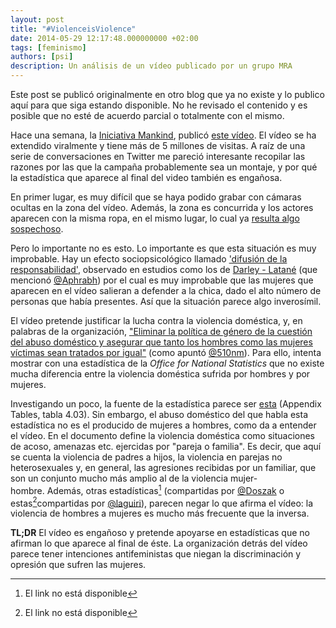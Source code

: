 ```yaml
---
layout: post
title: "#ViolenceisViolence"
date: 2014-05-29 12:17:48.000000000 +02:00
tags: [feminismo]
authors: [psi]
description: Un análisis de un vídeo publicado por un grupo MRA
---
```


<div class="message">
Este post se publicó originalmente en otro blog que ya no existe y lo publico aquí para que siga estando disponible.
No he revisado el contenido y es posible que no esté de acuerdo parcial o totalmente con el mismo.
</div>

Hace una semana, la [Iniciativa Mankind](http://www.mankind.org.uk/ "Mankind Initiative"), publicó [este vídeo](http://www.youtube.com/watch?v=u3PgH86OyEM).
El vídeo se ha extendido viralmente y tiene más de 5 millones de
visitas. A raíz de una serie de conversaciones en Twitter
me pareció interesante recopilar las razones por las que la campaña
probablemente sea un montaje, y por qué la estadística que aparece al
final del video también es engañosa.

En primer lugar, es muy difícil que se haya podido grabar con cámaras
ocultas en la zona del vídeo. Además, la zona es concurrida y los
actores aparecen con la misma ropa, en el mismo lugar, lo cual ya
[resulta algo sospechoso](http://blogs.elpais.com/autopsia/2014/05/los-tramposos-y-su-v%C3%ADdeo-trampa-hombres-al-borde-de-un-ataque-de-nervios.html).

Pero lo importante no es esto. Lo importante es que esta situación es
muy improbable. Hay un efecto sociopsicológico llamado ['difusión de la responsabilidad'](https://en.wikipedia.org/wiki/Diffusion_of_responsibility "Diffusion of responsibility - enWiki"),
observado en estudios como los de [Darley - Latané](https://en.wikipedia.org/wiki/Bystander_effect "Bystander effect - Wikipedia") (que mencionó [@<span class="u-linkComplex-target">Aphrabh</span>](https://twitter.com/Aphrabh))
por el cual es muy improbable que las mujeres que aparecen en el vídeo
salieran a defender a la chica, dado el alto número de personas que
había presentes. Así que la situación parece algo inverosímil.

El vídeo pretende justificar la lucha contra la violencia doméstica, y,
en palabras de la organización, ["Eliminar la política de género de la cuestión del abuso doméstico y asegurar que tanto los hombres como las mujeres víctimas sean tratados por igual"](https://web.archive.org/web/20130725181703/https://www.mankind.org.uk/aboutus.html) (como apuntó [@510nm](https://twitter.com/510nm/status/471929461382713345)). Para
ello, intenta mostrar con una estadística de la *Office for National Statistics* que no existe mucha diferencia entre la violencia doméstica sufrida por hombres y por mujeres.

Investigando un poco, la fuente de la estadística parece ser
[esta](http://www.ons.gov.uk/ons/publications/re-reference-tables.html?edition=tcm%3A77-328149) (Appendix Tables, tabla 4.03). Sin embargo, el abuso doméstico del que
habla esta estadística no es el producido de mujeres a hombres, como da
a entender el vídeo. En el documento define la violencia doméstica como
situaciones de acoso, amenazas etc. ejercidas por "pareja o familia". Es
decir, que aquí se cuenta la violencia de padres a hijos, la violencia
en parejas no heterosexuales y, en general, las agresiones recibidas por
un familiar, que son un conjunto mucho más amplio al de la violencia
mujer-hombre. Además, otras estadísticas[^link] (compartidas por [@<span class="u-linkComplex-target">Doszak</span>](https://twitter.com/Judg2/status/471941040556236800) o estas[^link]compartidas por [@laguiri](https://twitter.com/laguiri)), parecen negar lo que afirma el vídeo: la violencia de hombres a mujeres es mucho más frecuente que la inversa.

**TL;DR** El vídeo es engañoso y pretende apoyarse en estadísticas que
no afirman lo que aparece al final de éste. La organización detrás del
vídeo parece tener intenciones antifeministas que niegan la
discriminación y opresión que sufren las mujeres.

[^link]: El link no está disponible